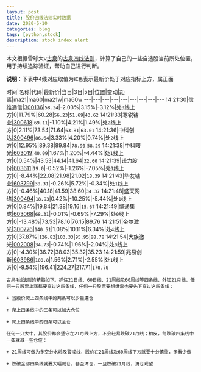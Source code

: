 ```yaml
---
layout: post
title: 股价四线法则实时数据
date: 2020-5-10
categories: blog
tags: [python,stock]
description: stock index alert
---
```



本文根据雪球大v[古泉](https://xueqiu.com/u/7148646888)的[古泉四线法则](https://xueqiu.com/7148646888/130498192)，计算了自己的一些自选股当前所处位置，用于持续追踪验证，帮助自己进行判断。

**说明**：下表中4线对应取值为`红色`表示最新价处于对应指标上方，属正面

时间|名称|代码|最新价|当日|3日|5日|位置|变动|距离|ma21|ma60|ma21w|ma60w
---|---|---|---|---|---|---|---|---
14:21:30|信维通信|[300136](https://xueqiu.com/S/SZ300136)|`58.34`|-2.03%|3.15%|-3.12%|处`3`线上方|0|11.79%|60.28|`56.23`|`51.69`|`43.62`
14:21:33|寒锐钴业|[300618](https://xueqiu.com/S/SZ300618)|`69.11`|-1.10%|4.21%|1.49%|处`2`线上方|0|2.11%|73.54|71.64|`63.81`|`63.01`
14:21:36|中科创达|[300496](https://xueqiu.com/S/SZ300496)|`86.64`|3.33%|4.20%|0.74%|处`2`线上方|0|12.95%|89.38|89.84|`78.90`|`58.29`
14:21:38|中科曙光|[603019](https://xueqiu.com/S/SH603019)|`40.09`|1.67%|1.20%|-4.44%|处`1`线上方|0|0.54%|43.53|44.14|41.64|`32.60`
14:21:39|诺力股份|[603611](https://xueqiu.com/S/SH603611)|`19.0`|-0.52%|-1.26%|-7.05%|处`1`线上方|0|-8.44%|22.08|21.98|21.02|`18.39`
14:21:43|华友钴业|[603799](https://xueqiu.com/S/SH603799)|`38.31`|-0.26%|5.72%|-0.34%|处`1`线上方|0|-0.46%|40.18|41.59|38.60|`34.37`
14:21:48|盛天网络|[300494](https://xueqiu.com/S/SZ300494)|`18.93`|0.42%|-10.25%|-5.44%|处`1`线上方|0|0.84%|19.84|21.38|19.16|`15.67`
14:21:49|博通集成|[603068](https://xueqiu.com/S/SH603068)|`68.31`|-0.01%|-0.69%|-7.29%|处`0`线上方|0|-13.48%|73.53|78.16|76.15|89.76
14:21:51|帝尔激光|[300776](https://xueqiu.com/S/SZ300776)|`140.51`|1.08%|10.11%|6.34%|处`4`线上方|0|37.87%|`126.82`|`103.33`|`95.95`|`88.78`
14:21:54|大族激光|[002008](https://xueqiu.com/S/SZ002008)|`34.73`|-0.74%|1.96%|-2.04%|处`0`线上方|0|-4.30%|36.72|38.03|35.32|35.23
14:21:59|兆易创新|[603986](https://xueqiu.com/S/SH603986)|`180.8`|1.56%|2.71%|-2.55%|处`1`线上方|0|-9.54%|196.41|224.27|217.71|`170.70`

```
古泉4线法则的精髓如下。抓住21日线、60日线、21周线及60周线等四条线，外加21月线，任何一只股票上涨都要穿过这四条线，任何一只股票要想爆雷也要先下穿过这四条线：

+ 当股价爬上四条线中的两条可以少量建仓

+ 爬上四条线中的三条可以加大仓位

+ 爬上四条线中的四条可以全仓

任何一只大牛，其股价都会坚守在21月线上方，不会轻易跌破21月线；相反，每跌破四条线中一条就减一些仓位：

+ 21周线可做为多空分水岭及警戒线，股价在21周线及60周线下方就要十分慎重，多看少做

+ 跌破全部四条线就要大幅减仓，甚至清仓，一旦跌破21月线，清仓观望
```